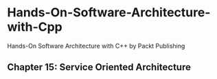 # Hands-On-Software-Architecture-with-Cpp
Hands-On Software Architecture with C++ by Packt Publishing

## Chapter 15: Service Oriented Architecture
